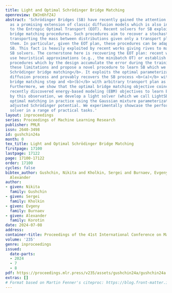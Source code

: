 ```yaml
---
title: Light and Optimal Schrödinger Bridge Matching
openreview: EWJn6hfZ4J
abstract: 'Schrödinger Bridges (SB) have recently gained the attention of the ML community
  as a promising extension of classic diffusion models which is also interconnected
  to the Entropic Optimal Transport (EOT). Recent solvers for SB exploit the pervasive
  bridge matching procedures. Such procedures aim to recover a stochastic process
  transporting the mass between distributions given only a transport plan between
  them. In particular, given the EOT plan, these procedures can be adapted to solve
  SB. This fact is heavily exploited by recent works giving rives to matching-based
  SB solvers. The cornerstone here is recovering the EOT plan: recent works either
  use heuristical approximations (e.g., the minibatch OT) or establish iterative matching
  procedures which by the design accumulate the error during the training. We address
  these limitations and propose a novel procedure to learn SB which we call the <b>optimal
  Schrödinger bridge matching</b>. It exploits the optimal parameterization of the
  diffusion process and provably recovers the SB process <b>(a)</b> with a single
  bridge matching step and <b>(b)</b> with arbitrary transport plan as the input.
  Furthermore, we show that the optimal bridge matching objective coincides with the
  recently discovered energy-based modeling (EBM) objectives to learn EOT/SB. Inspired
  by this observation, we develop a light solver (which we call LightSB-M) to implement
  optimal matching in practice using the Gaussian mixture parameterization of the
  adjusted Schrödinger potential. We experimentally showcase the performance of our
  solver in a range of practical tasks.'
layout: inproceedings
series: Proceedings of Machine Learning Research
publisher: PMLR
issn: 2640-3498
id: gushchin24a
month: 0
tex_title: Light and Optimal Schrödinger Bridge Matching
firstpage: 17100
lastpage: 17122
page: 17100-17122
order: 17100
cycles: false
bibtex_author: Gushchin, Nikita and Kholkin, Sergei and Burnaev, Evgeny and Korotin,
  Alexander
author:
- given: Nikita
  family: Gushchin
- given: Sergei
  family: Kholkin
- given: Evgeny
  family: Burnaev
- given: Alexander
  family: Korotin
date: 2024-07-08
address:
container-title: Proceedings of the 41st International Conference on Machine Learning
volume: '235'
genre: inproceedings
issued:
  date-parts:
  - 2024
  - 7
  - 8
pdf: https://proceedings.mlr.press/v235/assets/gushchin24a/gushchin24a.pdf
extras: []
# Format based on Martin Fenner's citeproc: https://blog.front-matter.io/posts/citeproc-yaml-for-bibliographies/
---
```

